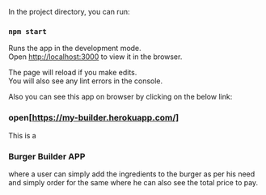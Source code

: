 
In the project directory, you can run:

### `npm start`

Runs the app in the development mode.<br />
Open [http://localhost:3000](http://localhost:3000) to view it in the browser.

The page will reload if you make edits.<br />
You will also see any lint errors in the console.

Also you can see this app on browser by clicking on the below link:<br />
### open[https://my-builder.herokuapp.com/]

This is a 
### Burger Builder APP 
where a user can simply add the ingredients to the burger as per his need and simply order for the same where he can also see the total price to pay.  
